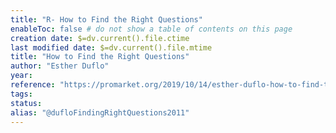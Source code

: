 ```yaml
---
title: "R- How to Find the Right Questions"
enableToc: false # do not show a table of contents on this page
creation date: $=dv.current().file.ctime
last modified date: $=dv.current().file.mtime
title: "How to Find the Right Questions"
author: "Esther Duflo"
year:
reference: "https://promarket.org/2019/10/14/esther-duflo-how-to-find-the-right-questions/"
tags: 
status: 
alias: "@dufloFindingRightQuestions2011"
---
```




